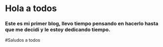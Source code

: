 # Hola a todos

### Este es mi primer blog, llevo tiempo pensando en hacerlo hasta que me decidí y le estoy dedicando tiempo.


#Saludos a todos
